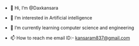 - 👋 Hi, I’m @Daxkansara
- 👀 I’m interested in Artificial intelligence
- 🌱 I’m currently learning computer science and engineering

- 📫 How to reach me email ID:- kansaram837@gmail.com


<!---
Daxkansara/Daxkansara is a ✨ special ✨ repository because its `README.md` (this file) appears on your GitHub profile.
You can click the Preview link to take a look at your changes.
--->
